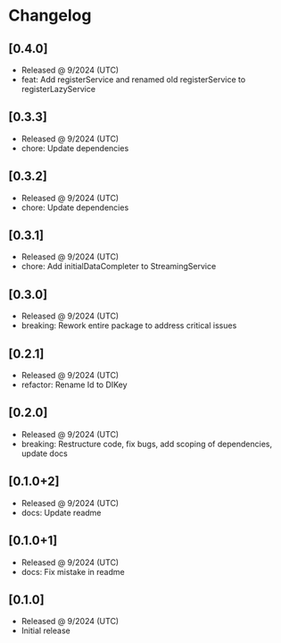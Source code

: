 # Changelog

## [0.4.0]

- Released @ 9/2024 (UTC)
- feat: Add registerService and renamed old registerService to registerLazyService

## [0.3.3]

- Released @ 9/2024 (UTC)
- chore: Update dependencies

## [0.3.2]

- Released @ 9/2024 (UTC)
- chore: Update dependencies

## [0.3.1]

- Released @ 9/2024 (UTC)
- chore: Add initialDataCompleter to StreamingService

## [0.3.0]

- Released @ 9/2024 (UTC)
- breaking: Rework entire package to address critical issues

## [0.2.1]

- Released @ 9/2024 (UTC)
- refactor: Rename Id to DIKey

## [0.2.0]

- Released @ 9/2024 (UTC)
- breaking: Restructure code, fix bugs, add scoping of dependencies, update docs

## [0.1.0+2]

- Released @ 9/2024 (UTC)
- docs: Update readme

## [0.1.0+1]

- Released @ 9/2024 (UTC)
- docs: Fix mistake in readme

## [0.1.0]

- Released @ 9/2024 (UTC)
- Initial release

